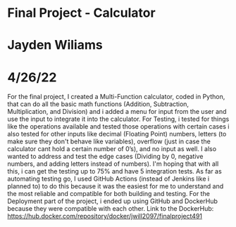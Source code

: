 # Final Project - Calculator
# Jayden Wiliams
# 4/26/22
For the final project, I created a Multi-Function calculator, coded in Python, that can do all the basic math functions (Addition, Subtraction, Multiplication, and Division) and i added a menu for input from the user and use the input to integrate it into the calculator. For Testing, i tested for things like the operations available and tested those operations with certain cases i also tested for other inputs like decimal (Floating Point) numbers, letters (to make sure they don't behave like variables), overflow (just in case the calculator cant hold a certain number of 0’s), and no input as well. I also wanted to address and test the edge cases (Dividing by 0, negative numbers, and adding letters instead of numbers). I'm hoping that with all this, i can get the testing up to 75% and have 5 integration tests.  As far as automating testing go, I used GitHub Actions (instead of Jenkins like i planned to) to do this because it was the easiest for me to understand and  the most reliable and compatible for both building and testing. For the Deployment part of the project, i ended up using GitHub and DockerHub because they were compatible with each other.
Link to the DockerHub: https://hub.docker.com/repository/docker/jwill2097/finalproject491
